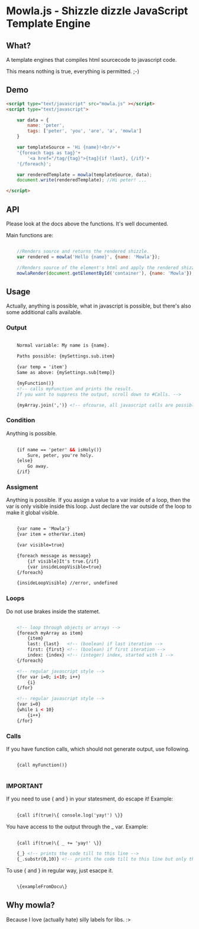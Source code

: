 # Mowla.js - Shizzle dizzle JavaScript Template Engine

## What?

A template engines that compiles html sourcecode to javascript code.

This means nothing is true, everything is permitted. ;-)


## Demo
```html
<script type="text/javascript" src="mowla.js" ></script>
<script type="text/javascript">

    var data = {
        name: 'peter',
        tags: ['peter', 'you', 'are', 'a', 'mowla']
    }

    var templateSource = 'Hi {name}!<br/>'+
    '{foreach tags as tag}'+
        '<a href="/tag/{tag}">{tag}{if !last}, {/if}'+
    '{/foreach}';

    var renderedTemplate = mowla(templateSource, data);
    document.write(renderedTemplate); //Hi peter! ...

</script>
```

## API
Please look at the docs above the functions. It's well documented.

Main functions are:

```javascript

    //Renders source and returns the rendered shizzle.
    var rendered = mowla('Hello {name}', {name: 'Mowla'});

    //Renders source of the element's html and apply the rendered shizzle to the same element.
    mowlaRender(document.getElementById('container'), {name: 'Mowla'});

```

## Usage

Actually, anything is possible, what in javascript is possible, but there's also
some additional calls available.

### Output

```html
    
    Normal variable: My name is {name}.

    Paths possible: {mySettings.sub.item}

    {var temp = 'item'}
    Same as above: {mySettings.sub[temp]}

    {myFunction()}
    <!-- calls myFunction and prints the result.
    If you want to suppress the output, scroll down to #Calls. -->

    {myArray.join(',')} <!-- ofcourse, all javascript calls are possible -->

```

### Condition

Anything is possible.
```html
    
    {if name == 'peter' && isHoly()}
        Sure, peter, you're holy.
    {else}
        Go away.
    {/if}

```

### Assigment

Anything is possible.
If you assign a value to a var inside of a loop, then the var is only visible inside this loop. Just declare the var outside of the loop to make it global visible.
```html

    {var name = 'Mowla'}
    {var item = otherVar.item}

    {var visible=true}

    {foreach message as message}
        {if visible}It's true.{/if}
        {var insideLoopVisible=true}
    {/foreach}

    {insideLoopVisible} //error, undefined

```

### Loops

Do not use brakes inside the statemet.

```html

    <!-- loop through objects or arrays -->
    {foreach myArray as item}
        {item}
        last: {last}   <!-- (boolean) if last iteration -->
        first: {first} <!-- (boolean) if first iteration -->
        index: {index} <!-- (integer) index, started with 1 -->
    {/foreach}

    <!-- regular javascript style -->
    {for var i=0; i<10; i++}
        {i}
    {/for}

    <!-- regular javascript style -->
    {var i=0}
    {while i < 10}
        {i++}
    {/for}

```

### Calls

If you have function calls, which should not generate output, use following.

```html

    {call myFunction()}
    
```

### IMPORTANT

If you need to use { and } in your statesment, do escape it!
Example:

```html
    
    {call if(true)\{ console.log('yay!') \}}

```

You have access to the output through the _ var.
Example:
```html
    
    {call if(true)\{ _ += 'yay!' \}}

    {_} <!-- prints the code till to this line -->
    {_.substr(0,10)} <!-- prints the code till to this line but only the first 10 chars -->

```

To use { and } in regular way, just esacpe it.

```html

    \{exampleFromDocu\}

```


## Why mowla?
Because I love (actually hate) silly labels for libs. :>
